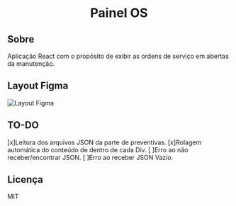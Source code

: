 <h1 align="center"> Painel OS </h1>

## Sobre

Aplicação React com o propósito de exibir as ordens de serviço em abertas da manutenção.

## Layout Figma

![Layout Figma](https://www.figma.com/file/BxV0jIRiJfUATc3wo9hSDT/Painel-OS-TTB?node-id=0%3A1)

## TO-DO

[x]Leitura dos arquivos JSON da parte de preventivas.
[x]Rolagem automática do conteúdo de dentro de cada Div.
[ ]Erro ao não receber/encontrar JSON.
[ ]Erro ao receber JSON Vazio.

## Licença

MIT
